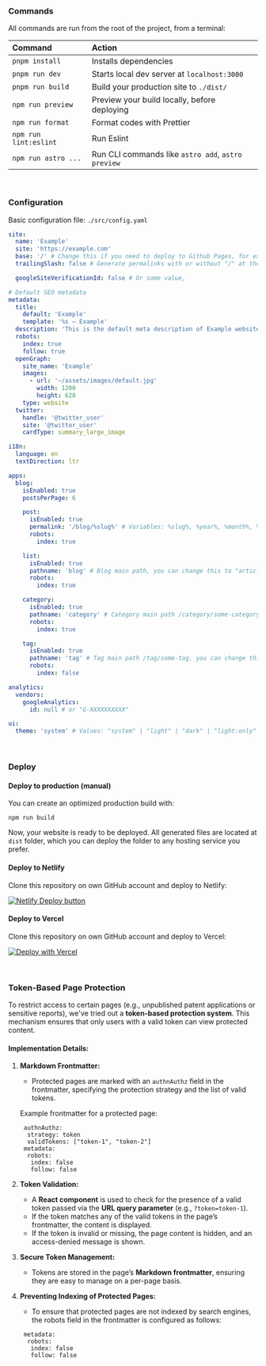 
### Commands

All commands are run from the root of the project, from a terminal:

| Command               | Action                                             |
| :-------------------- | :------------------------------------------------- |
| `pnpm install`         | Installs dependencies                              |
| `pnpm run dev`         | Starts local dev server at `localhost:3000`        |
| `pnpm run build`       | Build your production site to `./dist/`            |
| `npm run preview`     | Preview your build locally, before deploying       |
| `npm run format`      | Format codes with Prettier                         |
| `npm run lint:eslint` | Run Eslint                                         |
| `npm run astro ...`   | Run CLI commands like `astro add`, `astro preview` |

<br>

### Configuration

Basic configuration file: `./src/config.yaml`

```yaml
site:
  name: 'Example'
  site: 'https://example.com'
  base: '/' # Change this if you need to deploy to Github Pages, for example
  trailingSlash: false # Generate permalinks with or without "/" at the end

  googleSiteVerificationId: false # Or some value,

# Default SEO metadata
metadata:
  title:
    default: 'Example'
    template: '%s — Example'
  description: 'This is the default meta description of Example website'
  robots:
    index: true
    follow: true
  openGraph:
    site_name: 'Example'
    images:
      - url: '~/assets/images/default.jpg'
        width: 1200
        height: 628
    type: website
  twitter:
    handle: '@twitter_user'
    site: '@twitter_user'
    cardType: summary_large_image

i18n:
  language: en
  textDirection: ltr

apps:
  blog:
    isEnabled: true
    postsPerPage: 6

    post:
      isEnabled: true
      permalink: '/blog/%slug%' # Variables: %slug%, %year%, %month%, %day%, %hour%, %minute%, %second%, %category%
      robots:
        index: true

    list:
      isEnabled: true
      pathname: 'blog' # Blog main path, you can change this to "articles" (/articles)
      robots:
        index: true

    category:
      isEnabled: true
      pathname: 'category' # Category main path /category/some-category, you can change this to "group" (/group/some-category)
      robots:
        index: true

    tag:
      isEnabled: true
      pathname: 'tag' # Tag main path /tag/some-tag, you can change this to "topics" (/topics/some-category)
      robots:
        index: false

analytics:
  vendors:
    googleAnalytics:
      id: null # or "G-XXXXXXXXXX"

ui:
  theme: 'system' # Values: "system" | "light" | "dark" | "light:only" | "dark:only"
```

<br>

### Deploy

#### Deploy to production (manual)

You can create an optimized production build with:

```shell
npm run build
```

Now, your website is ready to be deployed. All generated files are located at
`dist` folder, which you can deploy the folder to any hosting service you
prefer.

#### Deploy to Netlify

Clone this repository on own GitHub account and deploy to Netlify:

[![Netlify Deploy button](https://www.netlify.com/img/deploy/button.svg)](https://app.netlify.com/start/deploy?repository=https://github.com/onwidget/astrowind)

#### Deploy to Vercel

Clone this repository on own GitHub account and deploy to Vercel:

[![Deploy with Vercel](https://vercel.com/button)](https://vercel.com/new/clone?repository-url=https%3A%2F%2Fgithub.com%2Fonwidget%2Fastrowind)

<br>

### Token-Based Page Protection

To restrict access to certain pages (e.g., unpublished patent applications or sensitive reports), we've tried out a **token-based protection system**. This mechanism ensures that only users with a valid token can view protected content.

#### **Implementation Details:**

1. **Markdown Frontmatter:**
   - Protected pages are marked with an `authnAuthz` field in the frontmatter, specifying the protection strategy and the list of valid tokens.
   
   Example frontmatter for a protected page:
   ```
    authnAuthz:
     strategy: token
     validTokens: ["token-1", "token-2"]
    metadata:
     robots:
      index: false
      follow: false
   ``` 


2. **Token Validation:**
   - A **React component** is used to check for the presence of a valid token passed via the **URL query parameter** (e.g., `?token=token-1`).
   - If the token matches any of the valid tokens in the page’s frontmatter, the content is displayed.
   - If the token is invalid or missing, the page content is hidden, and an access-denied message is shown.

3. **Secure Token Management:**
   - Tokens are stored in the page’s **Markdown frontmatter**, ensuring they are easy to manage on a per-page basis.

4. **Preventing Indexing of Protected Pages:**

   - To ensure that protected pages are not indexed by search engines, the robots field in the frontmatter is configured as follows:
   ```
    metadata:
     robots:
      index: false
      follow: false
   ``` 


 

<!-- Security scan triggered at 2025-09-02 00:49:33 -->

<!-- Security scan triggered at 2025-09-02 15:47:03 -->